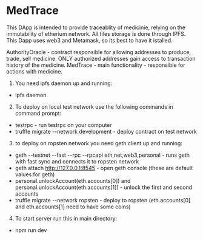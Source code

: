 # MedTrace

This DApp is intended to provide traceablity of medicinie, relying on the immutability of etherium network.
All files storage is done through IPFS. This Dapp uses web3 and Metamask, so its best to have it istalled.

AuthorityOracle - contract responsible for allowing addresses to produce, trade, sell medicine. 
ONLY authorized addresses gain access to transaction history of the medicine.
MedTrace - main functionality - responsible for actions with medicine.

1. You need ipfs daemon up and running:
  - ipfs daemon

2. To deploy on local test network use the following commands in command prompt: 
  - testrpc - run testrpc on your computer
  - truffle migrate --network development - deploy contract on test network
  
3. to deploy on ropsten network you need geth client up and running:
  - geth --testnet --fast --rpc --rpcapi eth,net,web3,personal - runs geth with fast sync and connects it to ropsten network
  - geth attach http://127.0.0.1:8545 - open geth console (these are default values for geth)
  - personal.unlockAccount(eth.accounts[0]) and personal.unlockAccount(eth.accounts[1]) - unlock the first and second accounts
  - truffle migrate --network ropsten - deploy to ropsten (eth.accounts[0] and eth.accounts[1] need to have some coins)
  
4. To start server run this in main directory:
  - npm run dev
